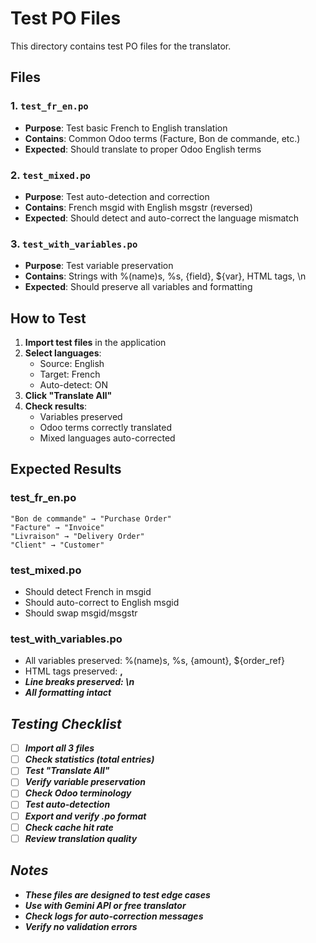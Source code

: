 # Test PO Files

This directory contains test PO files for the translator.

## Files

### 1. `test_fr_en.po`
- **Purpose**: Test basic French to English translation
- **Contains**: Common Odoo terms (Facture, Bon de commande, etc.)
- **Expected**: Should translate to proper Odoo English terms

### 2. `test_mixed.po`
- **Purpose**: Test auto-detection and correction
- **Contains**: French msgid with English msgstr (reversed)
- **Expected**: Should detect and auto-correct the language mismatch

### 3. `test_with_variables.po`
- **Purpose**: Test variable preservation
- **Contains**: Strings with %(name)s, %s, {field}, ${var}, HTML tags, \n
- **Expected**: Should preserve all variables and formatting

## How to Test

1. **Import test files** in the application
2. **Select languages**:
   - Source: English
   - Target: French
   - Auto-detect: ON
3. **Click "Translate All"**
4. **Check results**:
   - Variables preserved
   - Odoo terms correctly translated
   - Mixed languages auto-corrected

## Expected Results

### test_fr_en.po
```
"Bon de commande" → "Purchase Order"
"Facture" → "Invoice"
"Livraison" → "Delivery Order"
"Client" → "Customer"
```

### test_mixed.po
- Should detect French in msgid
- Should auto-correct to English msgid
- Should swap msgid/msgstr

### test_with_variables.po
- All variables preserved: %(name)s, %s, {amount}, ${order_ref}
- HTML tags preserved: <b>, <i>
- Line breaks preserved: \n
- All formatting intact

## Testing Checklist

- [ ] Import all 3 files
- [ ] Check statistics (total entries)
- [ ] Test "Translate All"
- [ ] Verify variable preservation
- [ ] Check Odoo terminology
- [ ] Test auto-detection
- [ ] Export and verify .po format
- [ ] Check cache hit rate
- [ ] Review translation quality

## Notes

- These files are designed to test edge cases
- Use with Gemini API or free translator
- Check logs for auto-correction messages
- Verify no validation errors

